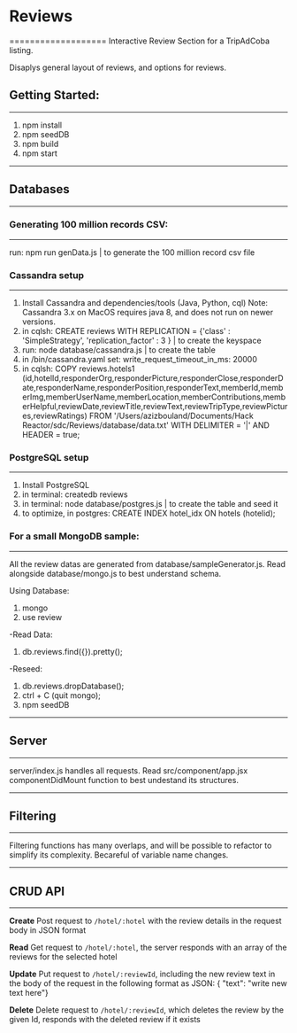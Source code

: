 # Reviews
===================
Interactive Review Section for a TripAdCoba listing.

Disaplys general layout of reviews, and options for reviews.


## Getting Started:
-------------------
1. npm install
2. npm seedDB
3. npm build
4. npm start

----------------

## Databases
------------
### Generating 100 million records CSV:
---------------------------------------
run: npm run genData.js | to generate the 100 million record csv file

### Cassandra setup
-------------------
1. Install Cassandra and dependencies/tools (Java, Python, cql)
   Note: Cassandra 3.x on MacOS requires java 8, and does not run on newer versions.
2. in cqlsh: CREATE reviews WITH REPLICATION = {'class' : 'SimpleStrategy', 'replication_factor' : 3 } | to create the keyspace
3. run: node database/cassandra.js | to create the table
4. in /bin/cassandra.yaml set: write_request_timeout_in_ms: 20000
5. in cqlsh: COPY reviews.hotels1 (id,hotelId,responderOrg,responderPicture,responderClose,responderDate,responderName,responderPosition,responderText,memberId,memberImg,memberUserName,memberLocation,memberContributions,memberHelpful,reviewDate,reviewTitle,reviewText,reviewTripType,reviewPictures,reviewRatings) FROM '/Users/azizbouland/Documents/Hack Reactor/sdc/Reviews/database/data.txt' WITH DELIMITER = '|' AND HEADER = true;

### PostgreSQL setup
--------------------
1. Install PostgreSQL
2. in terminal: createdb reviews
3. in terminal: node database/postgres.js | to create the table and seed it
4. to optimize, in postgres: CREATE INDEX hotel_idx ON hotels (hotelid);


### For a small MongoDB sample:
-------------------------------
All the review datas are generated from database/sampleGenerator.js.
Read alongside database/mongo.js to best understand schema.

Using Database:
1. mongo
2. use review

-Read Data:
1. db.reviews.find({}).pretty();

-Reseed:
1. db.reviews.dropDatabase();
2. ctrl + C (quit mongo);
3. npm seedDB

----------------

## Server
---------
server/index.js handles all requests.
Read src/component/app.jsx componentDidMount function to best undestand its structures.

----------------

## Filtering
------------
Filtering functions has many overlaps, and will be possible to refactor to simplify its complexity.
Becareful of variable name changes.

----------------

## CRUD API
-----------
**Create**
Post request to `/hotel/:hotel` with the review details in the request body in JSON format

**Read**
Get request to `/hotel/:hotel`, the server responds with an array of the reviews for the selected hotel

**Update**
Put request to `/hotel/:reviewId`, including the new review text in the body of the request in the following format as JSON: { "text": "write new text here"}


**Delete**
Delete request to `/hotel/:reviewId`, which deletes the review by the given Id, responds with the deleted review if it exists
